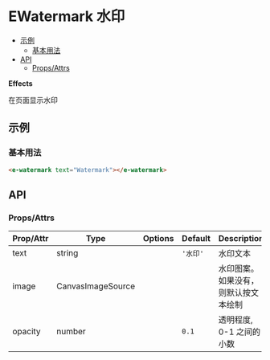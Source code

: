 <!-- 该 README.md 根据 api.yaml 和 docs/*.md 自动生成，为了方便在 GitHub 和 NPM 上查阅。如需修改，请查看源文件 -->

# EWatermark 水印

- [示例](#示例)
    - [基本用法](#基本用法)
- [API]()
    - [Props/Attrs](#propsattrs)

**Effects**

在页面显示水印

## 示例
### 基本用法

``` html
<e-watermark text="Watermark"></e-watermark>
```

## API
### Props/Attrs

| Prop/Attr | Type | Options | Default | Description |
| --------- | ---- | ------- | ------- | ----------- |
| text | string |  | `'水印'` | 水印文本 |
| image | CanvasImageSource |  |  | 水印图案。如果没有，则默认按文本绘制 |
| opacity | number |  | `0.1` | 透明程度, 0-1 之间的小数 |

